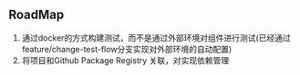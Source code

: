 ## RoadMap

1. 通过docker的方式构建测试，而不是通过外部环境对组件进行测试(已经通过feature/change-test-flow分支实现对外部环境的自动配置)
2. 将项目和Github Package Registry 关联，对实现依赖管理

